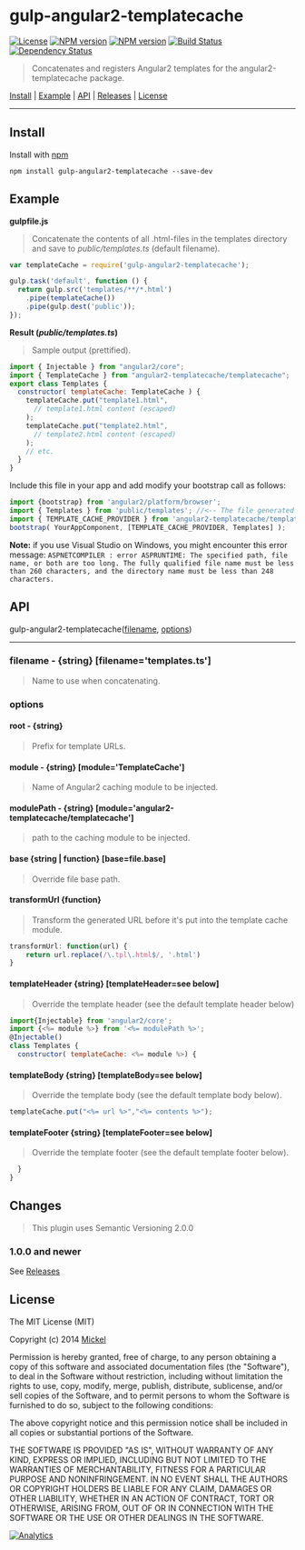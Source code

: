 # gulp-angular2-templatecache

[![License](http://img.shields.io/badge/license-MIT-blue.svg?style=flat)](https://npmjs.org/package/gulp-angular2-templatecache)
[![NPM version](http://img.shields.io/npm/v/gulp-angular-templatecache.svg?style=flat)](https://npmjs.org/package/gulp-angular2-templatecache)
[![NPM version](http://img.shields.io/npm/dm/gulp-angular-templatecache.svg?style=flat)](https://npmjs.org/package/gulp-angular2-templatecache)
[![Build Status](http://img.shields.io/travis/miickel/gulp-angular-templatecache.svg?style=flat)](http://travis-ci.org/miickel/gulp-angular-templatecache)
[![Dependency Status](http://img.shields.io/gemnasium/miickel/gulp-angular-templatecache.svg?style=flat)](http://github.com/aarondh/angular2-templatecache)

> Concatenates and registers Angular2 templates for the angular2-templatecache package.

<a href="#install">Install</a> |
<a href="#example">Example</a> |
<a href="#api">API</a> |
[Releases](https://github.com/aarondh/gulp-angular2-templatecache/releases) |
<a href="#license">License</a>

----


## Install

Install with [npm](https://npmjs.org/package/gulp-angular2-templatecache)

```
npm install gulp-angular2-templatecache --save-dev
```


## Example

**gulpfile.js**

> Concatenate the contents of all .html-files in the templates directory and save to _public/templates.ts_ (default filename).

```js
var templateCache = require('gulp-angular2-templatecache');

gulp.task('default', function () {
  return gulp.src('templates/**/*.html')
    .pipe(templateCache())
    .pipe(gulp.dest('public'));
});
```

**Result (_public/templates.ts_)**

> Sample output (prettified).

```js
import { Injectable } from "angular2/core";
import { TemplateCache } from "angular2-templatecache/templatecache";
export class Templates {
  constructor( templateCache: TemplateCache ) {
    templateCache.put("template1.html",
      // template1.html content (escaped)
    );
    templateCache.put("template2.html",
      // template2.html content (escaped)
    );
    // etc.
  }
}

```

Include this file in your app and add modify your bootstrap call as follows:
```js
import {bootstrap} from 'angular2/platform/browser';
import { Templates } from 'public/templates'; //<-- The file generated by gulp-angular2-templatecache
import { TEMPLATE_CACHE_PROVIDER } from 'angular2-templatecache/templatecache';
bootstrap( YourAppComponent, [TEMPLATE_CACHE_PROVIDER, Templates] );
```

__Note:__ if you use Visual Studio on Windows, you might encounter this error message: `ASPNETCOMPILER : error ASPRUNTIME: The specified path, file name, or both are too long. The fully qualified file name must be less than 260 characters, and the directory name must be less than 248 characters.`


## API

gulp-angular2-templatecache([filename](https://github.com/aarondh/gulp-angular2-templatecache#filename---string-filenametemplatests), [options](https://github.com/aarondh/gulp-angular2-templatecache#options))

---- 

### filename - {string} [filename='templates.ts']

> Name to use when concatenating.

### options

#### root - {string}

> Prefix for template URLs.

#### module - {string} [module='TemplateCache']

> Name of Angular2 caching module to be injected.

#### modulePath - {string} [module='angular2-templatecache/templatecache']

> path to the caching module to be injected.

#### base {string | function} [base=file.base]

> Override file base path.

#### transformUrl {function}

> Transform the generated URL before it's put into the template cache module.

```js
transformUrl: function(url) {
	return url.replace(/\.tpl\.html$/, '.html')
}
```

#### templateHeader {string} [templateHeader=see below]

> Override the template header (see the default template header below)

```js
import{Injectable} from 'angular2/core';
import {<%= module %>} from '<%= modulePath %>';
@Injectable()
class Templates { 
  constructor( templateCache: <%= module %>) {
```

#### templateBody {string} [templateBody=see below]

> Override the template body (see the default template body below).

```js
templateCache.put("<%= url %>","<%= contents %>");
```

#### templateFooter {string} [templateFooter=see below]

> Override the template footer (see the default template footer below).

```js
  }
}
```


## Changes

> This plugin uses Semantic Versioning 2.0.0

### 1.0.0 and newer

See [Releases](https://github.com/aarondh/gulp-angular2-templatecache/releases)


## License

The MIT License (MIT)

Copyright (c) 2014 [Mickel](http://mickel.me)

Permission is hereby granted, free of charge, to any person obtaining a copy of
this software and associated documentation files (the "Software"), to deal in
the Software without restriction, including without limitation the rights to
use, copy, modify, merge, publish, distribute, sublicense, and/or sell copies of
the Software, and to permit persons to whom the Software is furnished to do so,
subject to the following conditions:

The above copyright notice and this permission notice shall be included in all
copies or substantial portions of the Software.

THE SOFTWARE IS PROVIDED "AS IS", WITHOUT WARRANTY OF ANY KIND, EXPRESS OR
IMPLIED, INCLUDING BUT NOT LIMITED TO THE WARRANTIES OF MERCHANTABILITY, FITNESS
FOR A PARTICULAR PURPOSE AND NONINFRINGEMENT. IN NO EVENT SHALL THE AUTHORS OR
COPYRIGHT HOLDERS BE LIABLE FOR ANY CLAIM, DAMAGES OR OTHER LIABILITY, WHETHER
IN AN ACTION OF CONTRACT, TORT OR OTHERWISE, ARISING FROM, OUT OF OR IN
CONNECTION WITH THE SOFTWARE OR THE USE OR OTHER DEALINGS IN THE SOFTWARE.

[![Analytics](https://ga-beacon.appspot.com/UA-46880034-1/gulp-angular-templatecache/readme?pixel)](https://github.com/igrigorik/ga-beacon)
